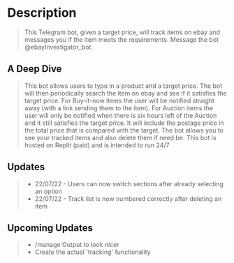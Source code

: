 # Description
> This Telegram bot, given a target price, will track items on ebay and messages you if the item meets the requirements. Message the bot @ebayInvestigator_bot.


## A Deep Dive
> This bot allows users to type in a product and a target price. The bot will then periodically search the item on ebay and see if it satisfies the target price. For Buy-it-now items the user will be notified straight away (with a link sending them to the item). For Auction items the user will only be notified when there is six hours left of the Auction and it still satisfies the target price. It will include the postage price in the total price that is compared with the target. The bot allows you to see your tracked items and also delete them if need be. This bot is hosted on Replit (paid) and is intended to run 24/7

## **Updates**
> - 22/07/22 - Users can now switch sections after already selecting an option
> - 22/07/22 - Track list is now numbered correctly after deleting an item

## **Upcoming Updates**
> - /manage Output to look nicer
> - Create the actual 'tracking' functionality





